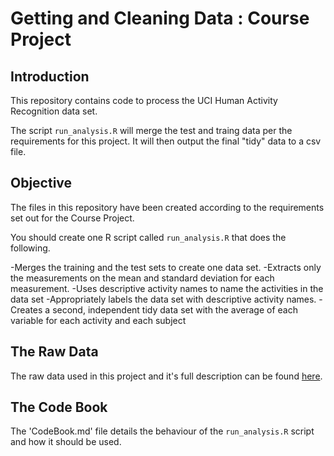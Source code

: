 Getting and Cleaning Data : Course Project
==========================================

Introduction
------------
This repository contains code to process the UCI Human Activity Recognition data set.

The script `run_analysis.R` will merge the test and traing data per the requirements for this project. It will then output the final "tidy" data to a csv file.



Objective
----------

The files in this repository have been created according to the requirements set out for the Course Project.


You should create one R script called `run_analysis.R` that does the following.

-Merges the training and the test sets to create one data set.
-Extracts only the measurements on the mean and standard deviation for each measurement.
-Uses descriptive activity names to name the activities in the data set
-Appropriately labels the data set with descriptive activity names.
-Creates a second, independent tidy data set with the average of each variable for each activity and each subject



The Raw Data
------------------------------
The raw data used in this project and it's full description can be found [here](http://archive.ics.uci.edu/ml/datasets/Human+Activity+Recognition+Using+Smartphones).



The Code Book
-------------
The 'CodeBook.md' file details the behaviour of the `run_analysis.R` script and how it should be used.